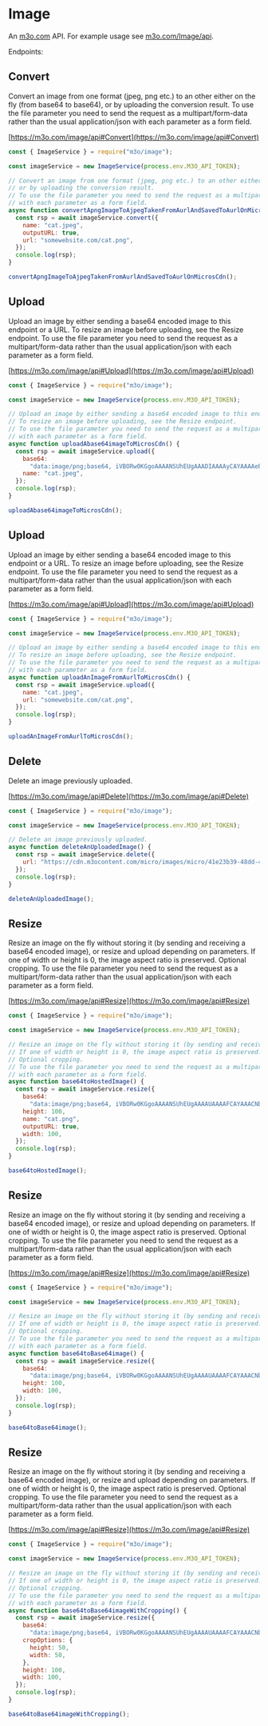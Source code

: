 # Image

An [m3o.com](https://m3o.com) API. For example usage see [m3o.com/Image/api](https://m3o.com/Image/api).

Endpoints:

## Convert

Convert an image from one format (jpeg, png etc.) to an other either on the fly (from base64 to base64),
or by uploading the conversion result.
To use the file parameter you need to send the request as a multipart/form-data rather than the usual application/json
with each parameter as a form field.

[https://m3o.com/image/api#Convert](https://m3o.com/image/api#Convert)

```js
const { ImageService } = require("m3o/image");

const imageService = new ImageService(process.env.M3O_API_TOKEN);

// Convert an image from one format (jpeg, png etc.) to an other either on the fly (from base64 to base64),
// or by uploading the conversion result.
// To use the file parameter you need to send the request as a multipart/form-data rather than the usual application/json
// with each parameter as a form field.
async function convertApngImageToAjpegTakenFromAurlAndSavedToAurlOnMicrosCdn() {
  const rsp = await imageService.convert({
    name: "cat.jpeg",
    outputURL: true,
    url: "somewebsite.com/cat.png",
  });
  console.log(rsp);
}

convertApngImageToAjpegTakenFromAurlAndSavedToAurlOnMicrosCdn();
```

## Upload

Upload an image by either sending a base64 encoded image to this endpoint or a URL.
To resize an image before uploading, see the Resize endpoint.
To use the file parameter you need to send the request as a multipart/form-data rather than the usual application/json
with each parameter as a form field.

[https://m3o.com/image/api#Upload](https://m3o.com/image/api#Upload)

```js
const { ImageService } = require("m3o/image");

const imageService = new ImageService(process.env.M3O_API_TOKEN);

// Upload an image by either sending a base64 encoded image to this endpoint or a URL.
// To resize an image before uploading, see the Resize endpoint.
// To use the file parameter you need to send the request as a multipart/form-data rather than the usual application/json
// with each parameter as a form field.
async function uploadAbase64imageToMicrosCdn() {
  const rsp = await imageService.upload({
    base64:
      "data:image/png;base64, iVBORw0KGgoAAAANSUhEUgAAADIAAAAyCAYAAAAeP4ixAAAAx0lEQVR4nOzaMaoDMQyE4ZHj+x82vVdhwQoTkzKQEcwP5r0ihT7sbjUTeAJ4HCegXQJYfOYefOyjDuBiz3yjwJBoCIl6QZOeUjTC1Ix1IxEJXF9+0KWsf2bD4bn37OO/c/wuQ9QyRC1D1DJELUPUMkQtQ9QyRC1D1DJELUPUMkQtQ9QyRC1D1DJELUPUMkQtQ9Sa/NG94Tf3j4WBdaxudMEkn4IM2rZBA0wBrvo7aOcpj2emXvLeVt0IGm0GVXUj91mvAAAA//+V2CZl+4AKXwAAAABJRU5ErkJggg==",
    name: "cat.jpeg",
  });
  console.log(rsp);
}

uploadAbase64imageToMicrosCdn();
```

## Upload

Upload an image by either sending a base64 encoded image to this endpoint or a URL.
To resize an image before uploading, see the Resize endpoint.
To use the file parameter you need to send the request as a multipart/form-data rather than the usual application/json
with each parameter as a form field.

[https://m3o.com/image/api#Upload](https://m3o.com/image/api#Upload)

```js
const { ImageService } = require("m3o/image");

const imageService = new ImageService(process.env.M3O_API_TOKEN);

// Upload an image by either sending a base64 encoded image to this endpoint or a URL.
// To resize an image before uploading, see the Resize endpoint.
// To use the file parameter you need to send the request as a multipart/form-data rather than the usual application/json
// with each parameter as a form field.
async function uploadAnImageFromAurlToMicrosCdn() {
  const rsp = await imageService.upload({
    name: "cat.jpeg",
    url: "somewebsite.com/cat.png",
  });
  console.log(rsp);
}

uploadAnImageFromAurlToMicrosCdn();
```

## Delete

Delete an image previously uploaded.

[https://m3o.com/image/api#Delete](https://m3o.com/image/api#Delete)

```js
const { ImageService } = require("m3o/image");

const imageService = new ImageService(process.env.M3O_API_TOKEN);

// Delete an image previously uploaded.
async function deleteAnUploadedImage() {
  const rsp = await imageService.delete({
    url: "https://cdn.m3ocontent.com/micro/images/micro/41e23b39-48dd-42b6-9738-79a313414bb8/cat.png",
  });
  console.log(rsp);
}

deleteAnUploadedImage();
```

## Resize

Resize an image on the fly without storing it (by sending and receiving a base64 encoded image), or resize and upload depending on parameters.
If one of width or height is 0, the image aspect ratio is preserved.
Optional cropping.
To use the file parameter you need to send the request as a multipart/form-data rather than the usual application/json
with each parameter as a form field.

[https://m3o.com/image/api#Resize](https://m3o.com/image/api#Resize)

```js
const { ImageService } = require("m3o/image");

const imageService = new ImageService(process.env.M3O_API_TOKEN);

// Resize an image on the fly without storing it (by sending and receiving a base64 encoded image), or resize and upload depending on parameters.
// If one of width or height is 0, the image aspect ratio is preserved.
// Optional cropping.
// To use the file parameter you need to send the request as a multipart/form-data rather than the usual application/json
// with each parameter as a form field.
async function base64toHostedImage() {
  const rsp = await imageService.resize({
    base64:
      "data:image/png;base64, iVBORw0KGgoAAAANSUhEUgAAAAUAAAAFCAYAAACNbyblAAAAHElEQVQI12P4//8/w38GIAXDIBKE0DHxgljNBAAO9TXL0Y4OHwAAAABJRU5ErkJggg==",
    height: 100,
    name: "cat.png",
    outputURL: true,
    width: 100,
  });
  console.log(rsp);
}

base64toHostedImage();
```

## Resize

Resize an image on the fly without storing it (by sending and receiving a base64 encoded image), or resize and upload depending on parameters.
If one of width or height is 0, the image aspect ratio is preserved.
Optional cropping.
To use the file parameter you need to send the request as a multipart/form-data rather than the usual application/json
with each parameter as a form field.

[https://m3o.com/image/api#Resize](https://m3o.com/image/api#Resize)

```js
const { ImageService } = require("m3o/image");

const imageService = new ImageService(process.env.M3O_API_TOKEN);

// Resize an image on the fly without storing it (by sending and receiving a base64 encoded image), or resize and upload depending on parameters.
// If one of width or height is 0, the image aspect ratio is preserved.
// Optional cropping.
// To use the file parameter you need to send the request as a multipart/form-data rather than the usual application/json
// with each parameter as a form field.
async function base64toBase64image() {
  const rsp = await imageService.resize({
    base64:
      "data:image/png;base64, iVBORw0KGgoAAAANSUhEUgAAAAUAAAAFCAYAAACNbyblAAAAHElEQVQI12P4//8/w38GIAXDIBKE0DHxgljNBAAO9TXL0Y4OHwAAAABJRU5ErkJggg==",
    height: 100,
    width: 100,
  });
  console.log(rsp);
}

base64toBase64image();
```

## Resize

Resize an image on the fly without storing it (by sending and receiving a base64 encoded image), or resize and upload depending on parameters.
If one of width or height is 0, the image aspect ratio is preserved.
Optional cropping.
To use the file parameter you need to send the request as a multipart/form-data rather than the usual application/json
with each parameter as a form field.

[https://m3o.com/image/api#Resize](https://m3o.com/image/api#Resize)

```js
const { ImageService } = require("m3o/image");

const imageService = new ImageService(process.env.M3O_API_TOKEN);

// Resize an image on the fly without storing it (by sending and receiving a base64 encoded image), or resize and upload depending on parameters.
// If one of width or height is 0, the image aspect ratio is preserved.
// Optional cropping.
// To use the file parameter you need to send the request as a multipart/form-data rather than the usual application/json
// with each parameter as a form field.
async function base64toBase64imageWithCropping() {
  const rsp = await imageService.resize({
    base64:
      "data:image/png;base64, iVBORw0KGgoAAAANSUhEUgAAAAUAAAAFCAYAAACNbyblAAAAHElEQVQI12P4//8/w38GIAXDIBKE0DHxgljNBAAO9TXL0Y4OHwAAAABJRU5ErkJggg==",
    cropOptions: {
      height: 50,
      width: 50,
    },
    height: 100,
    width: 100,
  });
  console.log(rsp);
}

base64toBase64imageWithCropping();
```
